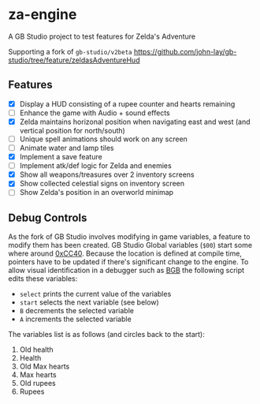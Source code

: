 # za-engine
A GB Studio project to test features for Zelda's Adventure

Supporting a fork of `gb-studio/v2beta` https://github.com/john-lay/gb-studio/tree/feature/zeldasAdventureHud

## Features
- [x] Display a HUD consisting of a rupee counter and hearts remaining
- [ ] Enhance the game with Audio + sound effects
- [x] Zelda maintains horizonal position when navigating east and west (and vertical position for north/south)
- [ ] Unique spell animations should work on any screen
- [ ] Animate water and lamp tiles
- [x] Implement a save feature
- [ ] Implement atk/def logic for Zelda and enemies
- [x] Show all weapons/treasures over 2 inventory screens
- [x] Show collected celestial signs on inventory screen
- [ ] Show Zelda's position in an overworld minimap

## Debug Controls
As the fork of GB Studio involves modifying in game variables, a feature to modify them has been created.
GB Studio Global variables (`$00`) start some where around [0xCC40](https://github.com/chrismaltby/gb-studio/issues/540). Because the location is defined at compile time, pointers have to be updated if there's significant change to the engine. To allow visual identification in a debugger such as [BGB](https://bgb.bircd.org/) the following script edits these variables:

- `select` prints the current value of the variables
- `start` selects the next variable (see below)
- `B` decrements the selected variable
- `A` increments the selected variable
                            
The variables list is as follows (and circles back to the start):

1. Old health
2. Health
3. Old Max hearts
4. Max hearts
5. Old rupees
6. Rupees
